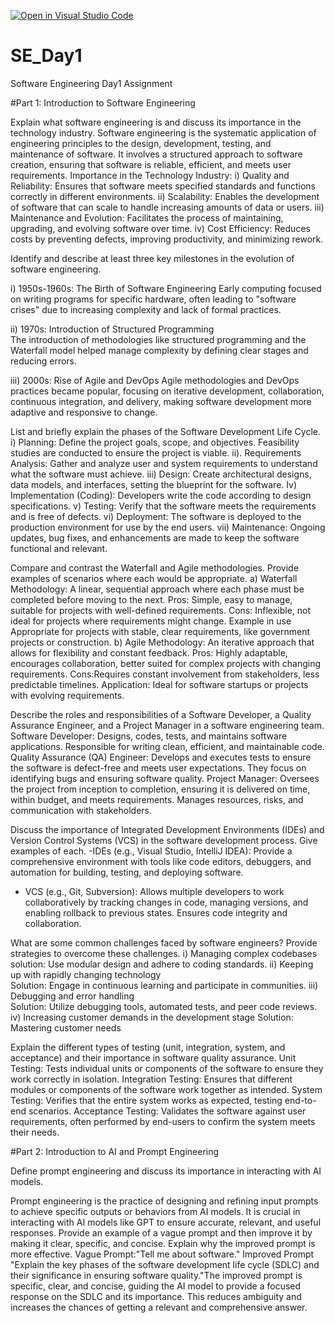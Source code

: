 [![Open in Visual Studio Code](https://classroom.github.com/assets/open-in-vscode-2e0aaae1b6195c2367325f4f02e2d04e9abb55f0b24a779b69b11b9e10269abc.svg)](https://classroom.github.com/online_ide?assignment_repo_id=15582335&assignment_repo_type=AssignmentRepo)
# SE_Day1
Software Engineering Day1 Assignment

#Part 1: Introduction to Software Engineering

Explain what software engineering is and discuss its importance in the technology industry.
Software engineering is the systematic application of engineering principles to the design, development, testing, and maintenance of software. It involves a structured approach to software creation, ensuring that software is reliable, efficient, and meets user requirements. 
Importance in the Technology Industry:
i) Quality and Reliability: Ensures that software meets specified standards and functions correctly in different environments.
ii) Scalability: Enables the development of software that can scale to handle increasing amounts of data or users.
iii) Maintenance and Evolution: Facilitates the process of maintaining, upgrading, and evolving software over time.
iv) Cost Efficiency: Reduces costs by preventing defects, improving productivity, and minimizing rework.


Identify and describe at least three key milestones in the evolution of software engineering.

i) 1950s-1960s: The Birth of Software Engineering
   Early computing focused on writing programs for specific hardware, often leading to "software crises" due to increasing complexity and lack of formal practices.

ii) 1970s: Introduction of Structured Programming  
   The introduction of methodologies like structured programming and the Waterfall model helped manage complexity by defining clear stages and reducing errors.

iii) 2000s: Rise of Agile and DevOps
   Agile methodologies and DevOps practices became popular, focusing on iterative development, collaboration, continuous integration, and delivery, making software development more adaptive and responsive to change.

List and briefly explain the phases of the Software Development Life Cycle.
i) Planning: Define the project goals, scope, and objectives. Feasibility studies are conducted to ensure the project is viable.
ii). Requirements Analysis: Gather and analyze user and system requirements to understand what the software must achieve.
iii) Design: Create architectural designs, data models, and interfaces, setting the blueprint for the software.
Iv) Implementation (Coding): Developers write the code according to design specifications.
v) Testing: Verify that the software meets the requirements and is free of defects.
vi) Deployment: The software is deployed to the production environment for use by the end users.
vii) Maintenance: Ongoing updates, bug fixes, and enhancements are made to keep the software functional and relevant.


Compare and contrast the Waterfall and Agile methodologies. Provide examples of scenarios where each would be appropriate.
a) Waterfall Methodology: A linear, sequential approach where each phase must be completed before moving to the next. 
  Pros: Simple, easy to manage, suitable for projects with well-defined requirements.
  Cons: Inflexible, not ideal for projects where requirements might change.
  Example in use Appropriate for projects with stable, clear requirements, like government projects or construction.
    b) Agile Methodology: An iterative approach that allows for flexibility and constant feedback.
  Pros: Highly adaptable, encourages collaboration, better suited for complex projects with changing requirements.
  Cons:Requires constant involvement from stakeholders, less predictable timelines.
  Application: Ideal for software startups or projects with evolving requirements.


Describe the roles and responsibilities of a Software Developer, a Quality Assurance Engineer, and a Project Manager in a software engineering team.
Software Developer: Designs, codes, tests, and maintains software applications. Responsible for writing clean, efficient, and maintainable code.
Quality Assurance (QA) Engineer: Develops and executes tests to ensure the software is defect-free and meets user expectations. They focus on identifying bugs and ensuring software quality.
Project Manager: Oversees the project from inception to completion, ensuring it is delivered on time, within budget, and meets requirements. Manages resources, risks, and communication with stakeholders.


Discuss the importance of Integrated Development Environments (IDEs) and Version Control Systems (VCS) in the software development process. Give examples of each.
-IDEs (e.g., Visual Studio, IntelliJ IDEA): Provide a comprehensive environment with tools like code editors, debuggers, and automation for building, testing, and deploying software.
- VCS (e.g., Git, Subversion): Allows multiple developers to work collaboratively by tracking changes in code, managing versions, and enabling rollback to previous states. Ensures code integrity and collaboration.


What are some common challenges faced by software engineers? Provide strategies to overcome these challenges.
i) Managing complex codebases  
  solution: Use modular design and adhere to coding standards.
ii) Keeping up with rapidly changing technology  
  Solution: Engage in continuous learning and participate in communities.
iii) Debugging and error handling  
  Solution: Utilize debugging tools, automated tests, and peer code reviews.
iv) Increasing customer demands in the development stage
Solution: Mastering customer needs


Explain the different types of testing (unit, integration, system, and acceptance) and their importance in software quality assurance.
Unit Testing: Tests individual units or components of the software to ensure they work correctly in isolation.
Integration Testing: Ensures that different modules or components of the software work together as intended.
System Testing: Verifies that the entire system works as expected, testing end-to-end scenarios.
Acceptance Testing: Validates the software against user requirements, often performed by end-users to confirm the system meets their needs.


#Part 2: Introduction to AI and Prompt Engineering


Define prompt engineering and discuss its importance in interacting with AI models.

Prompt engineering is the practice of designing and refining input prompts to achieve specific outputs or behaviors from AI models. It is crucial in interacting with AI models like GPT to ensure accurate, relevant, and useful responses.
Provide an example of a vague prompt and then improve it by making it clear, specific, and concise. Explain why the improved prompt is more effective.
Vague Prompt:"Tell me about software."
Improved Prompt "Explain the key phases of the software development life cycle (SDLC) and their significance in ensuring software quality."The improved prompt is specific, clear, and concise, guiding the AI model to provide a focused response on the SDLC and its importance. This reduces ambiguity and increases the chances of getting a relevant and comprehensive answer.


